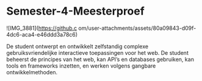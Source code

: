 # Semester-4-Meesterproef
![IMG_3881](https://github.c om/user-attachments/assets/80a09843-d09f-4dc6-aca4-e46ddd3a78c6)

De student ontwerpt en ontwikkelt zelfstandig complexe gebruiksvriendelijke interactieve toepassingen voor het web. De student beheerst de principes van het web, kan API’s en databases gebruiken, kan tools en frameworks inzetten, en werken volgens gangbare ontwikkelmethoden.
